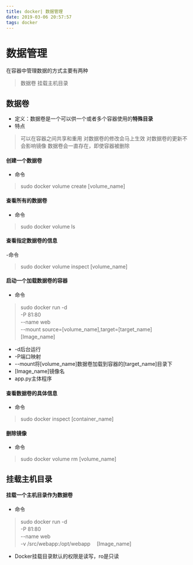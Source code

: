 ```yaml
---
title: docker| 数据管理
date: 2019-03-06 20:57:57
tags: docker
---
```

# 数据管理
在容器中管理数据的方式主要有两种
> 数据卷
挂载主机目录

## 数据卷
- 定义：数据卷是一个可以供一个或者多个容器使用的**特殊目录**
- 特点
> 可以在容器之间共享和重用
> 对数据卷的修改会马上生效
> 对数据卷的更新不会影响镜像
> 数据卷会一直存在，即使容器被删除

<!--more-->

#### 创建一个数据卷
- 命令
> sudo docker volume create [volume_name]

#### 查看所有的数据卷
- 命令
> sudo docker volume ls

#### 查看指定数据卷的信息
-命令
> sudo docker volume inspect [volume_name]

#### 启动一个加载数据卷的容器
- 命令
> sudo docker run -d　\
 -P 81:80　\
 --name web　\
 --mount source=[volume_name],target=[target_name]　\
 [Image_name]　

- -d后台运行
- -P端口映射
- --mount将[volume_name]数据卷加载到容器的[target_name]目录下
- [Image_name]镜像名
- app.py主体程序

#### 查看数据卷的具体信息
- 命令
> sudo docker inspect [container_name]

#### 删除镜像
- 命令
> sudo docker volume rm [volume_name]

## 挂载主机目录
#### 挂载一个主机目录作为数据卷
- 命令
> sudo docker run -d　\
 -P 81:80　\
 --name web　\
 -v /src/webapp:/opt/webapp　
 [Image_name]　

- Docker挂载目录默认的权限是读写，ro是只读
